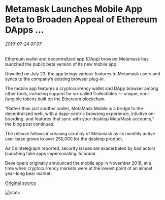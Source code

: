 # Metamask Launches Mobile App Beta to Broaden Appeal of Ethereum DApps ...

###### 2019-07-24 07:07

Ethereum wallet and decentralized app (DApp) browser Metamask has launched the public beta version of its new mobile app.

Unveiled on July 23, the app brings various features to Metamask users and syncs to the company’s existing browser plug-in.

The mobile app features a cryptocurrency wallet and DApp browser among other tools, including support for so-called Collectibles — unique, non-fungible tokens built on the Ethereum blockchain.

“Rather than just another wallet, MetaMask Mobile is a bridge to the decentralized web, with a dapp-centric browsing experience, intuitive on-boarding, and features that sync with your desktop MetaMask accounts,” the blog post continues.

The release follows increasing scrutiny of Metamask as its monthly active user base grows to over 250,000 for the desktop product.

As Cointelegraph reported, security issues are exacerbated by bad actors launching fake apps impersonating its brand.

Developers originally announced the mobile app in November 2018, at a time when cryptocurrency markets were at the lowest point of an almost year-long bear market.

[Original source](https://cointelegraph.com/news/metamask-launches-mobile-app-beta-to-broaden-appeal-of-ethereum-dapps)

![stats](https://c.statcounter.com/11760860/0/a89fa40b/1/ "stats")